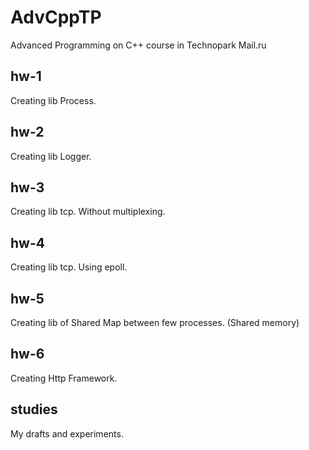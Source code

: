 # AdvCppTP
Advanced Programming on C++ course in Technopark Mail.ru

## hw-1
Creating lib Process.

## hw-2
Creating lib Logger.

## hw-3
Creating lib tcp. Without multiplexing.

## hw-4
Creating lib tcp. Using epoll.

## hw-5
Creating lib of Shared Map between few processes. (Shared memory)

## hw-6
Creating Http Framework.

## studies
My drafts and experiments.

